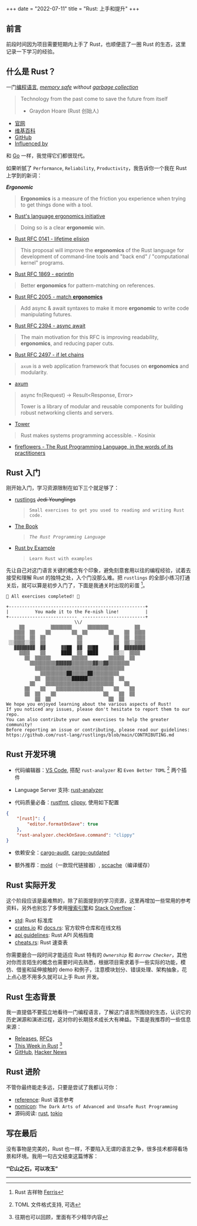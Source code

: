 +++
date = "2022-07-11"
title = "Rust: 上手和提升"
+++

## 前言

前段时间因为项目需要短期内上手了 Rust，也顺便逛了一圈 Rust 的生态，这里记录一下学习的经验。

## 什么是 Rust？

一门[编程语言](https://en.wikipedia.org/wiki/Programming_language), *[memory safe](https://en.wikipedia.org/wiki/Memory_safety) without [garbage collection](https://en.wikipedia.org/wiki/Garbage_collection_(computer_science))*

> Technology from the past come to save the future from itself
> - Graydon Hoare (Rust 创始人)

* [官网](https://www.rust-lang.org)
* [维基百科](https://en.wikipedia.org/wiki/Rust_(programming_language))
* [GitHub](https://github.com/rust-lang/rust)
* [Influenced by](https://doc.rust-lang.org/stable/reference/influences.html)

和 [Go](https://en.wikipedia.org/wiki/Go_(programming_language)) 一样，我觉得它们都很现代。

如果听腻了 `Performance`, `Reliability`, `Productivity`，我告诉你一个我在 Rust 上学到的新词：

***Ergonomic***

> **Ergonomics** is a measure of the friction you experience when trying to get things done with a tool.
- [Rust's language ergonomics initiative](https://blog.rust-lang.org/2017/03/02/lang-ergonomics.html)

> Doing so is a clear **ergonomic** win.
- [Rust RFC 0141 - lifetime elision](https://rust-lang.github.io/rfcs/0141-lifetime-elision.html)

> This proposal will improve the **ergonomics** of the Rust language for development of command-line tools and "back end" / "computational kernel" programs.
- [Rust RFC 1869 - eprintln](https://rust-lang.github.io/rfcs/1869-eprintln.html)

> Better **ergonomics** for pattern-matching on references.
- [Rust RFC 2005 - match **ergonomics**](https://rust-lang.github.io/rfcs/2005-match-ergonomics.html)

> Add async & await syntaxes to make it more **ergonomic** to write code manipulating futures.
- [Rust RFC 2394 - async await](https://rust-lang.github.io/rfcs/2394-async_await.html)

> The main motivation for this RFC is improving readability, **ergonomics**, and reducing paper cuts.
- [Rust RFC 2497 - if let chains](https://rust-lang.github.io/rfcs/2497-if-let-chains.html)

> `axum` is a web application framework that focuses on **ergonomics** and modularity.
- [axum](https://github.com/tokio-rs/axum)

> async fn(Request) -> Result<Response, Error>
>
> Tower is a library of modular and reusable components for building robust networking clients and servers.
- [Tower](https://github.com/tower-rs/tower)

> Rust makes systems programming accessible. - Kosinix
- [fireflowers - The Rust Programming Language, in the words of its practitioners](https://brson.github.io/fireflowers/)

## Rust 入门

刚开始入门，学习资源限制在如下三个就足够了：

* [rustlings](https://github.com/rust-lang/rustlings) ~~Jedi Younglings~~
  > `Small exercises to get you used to reading and writing Rust code.`
* [The Book](https://doc.rust-lang.org/book/index.html)
  > *`The Rust Programming Language`*
* [Rust by Example](https://doc.rust-lang.org/rust-by-example/index.html)
  > `Learn Rust with examples`

先让自己对这门语言关键的概念有个印象，避免刻意套用以往的编程经验，试着去接受和理解 Rust 的独特之处，入个门没那么难。把 `rustlings` 的全部小练习打通关后，就可以算是初步入门了，下面是我通关时出现的彩蛋 [^1]。

```text
🎉 All exercises completed! 🎉

+----------------------------------------------------+
|          You made it to the Fe-nish line!          |
+--------------------------  ------------------------+
                          \\/
     ▒▒          ▒▒▒▒▒▒▒▒      ▒▒▒▒▒▒▒▒          ▒▒
   ▒▒▒▒  ▒▒    ▒▒        ▒▒  ▒▒        ▒▒    ▒▒  ▒▒▒▒
   ▒▒▒▒  ▒▒  ▒▒            ▒▒            ▒▒  ▒▒  ▒▒▒▒
 ░░▒▒▒▒░░▒▒  ▒▒            ▒▒            ▒▒  ▒▒░░▒▒▒▒
   ▓▓▓▓▓▓▓▓  ▓▓      ▓▓██  ▓▓  ▓▓██      ▓▓  ▓▓▓▓▓▓▓▓
     ▒▒▒▒    ▒▒      ████  ▒▒  ████      ▒▒░░  ▒▒▒▒
       ▒▒  ▒▒▒▒▒▒        ▒▒▒▒▒▒        ▒▒▒▒▒▒  ▒▒
         ▒▒▒▒▒▒▒▒▒▒▓▓▓▓▓▓▒▒▒▒▒▒▒▒▓▓▒▒▓▓▒▒▒▒▒▒▒▒
           ▒▒▒▒▒▒▒▒▒▒▒▒▒▒▒▒▒▒▒▒▒▒▒▒▒▒▒▒▒▒▒▒▒▒
             ▒▒▒▒▒▒▒▒▒▒██▒▒▒▒▒▒██▒▒▒▒▒▒▒▒▒▒
           ▒▒  ▒▒▒▒▒▒▒▒▒▒██████▒▒▒▒▒▒▒▒▒▒  ▒▒
         ▒▒    ▒▒▒▒▒▒▒▒▒▒▒▒▒▒▒▒▒▒▒▒▒▒▒▒▒▒    ▒▒
       ▒▒    ▒▒    ▒▒▒▒▒▒▒▒▒▒▒▒▒▒▒▒▒▒    ▒▒    ▒▒
       ▒▒  ▒▒    ▒▒                  ▒▒    ▒▒  ▒▒
           ▒▒  ▒▒                      ▒▒  ▒▒
We hope you enjoyed learning about the various aspects of Rust!
If you noticed any issues, please don't hesitate to report them to our repo.
You can also contribute your own exercises to help the greater community!
Before reporting an issue or contributing, please read our guidelines:
https://github.com/rust-lang/rustlings/blob/main/CONTRIBUTING.md
```

## Rust 开发环境

* 代码编辑器：[VS Code](https://github.com/microsoft/vscode), 搭配 `rust-analyzer` 和 `Even Better TOML` [^2] 两个插件

* Language Server 支持: [rust-analyzer](https://rust-analyzer.github.io)

* 代码质量必备：[rustfmt](https://github.com/rust-lang/rustfmt), [clippy](https://github.com/rust-lang/rust-clippy), 使用如下配置

```json
{
    "[rust]": {
        "editor.formatOnSave": true
    },
    "rust-analyzer.checkOnSave.command": "clippy"
}
```

* 依赖安全：[cargo-audit](https://github.com/RustSec/cargo-audit), [cargo-outdated](https://github.com/kbknapp/cargo-outdated)

* 额外推荐：[mold](https://github.com/rui314/mold)（一款现代链接器）, [sccache](https://github.com/mozilla/sccache)（编译缓存）

## Rust 实际开发

这个阶段应该是最难熬的，除了前面提到的学习资源，这里再增加一些常用的参考资料，另外也别忘了多使用[搜索引擎](https://en.wikipedia.org/wiki/Comparison_of_web_search_engines)和 [Stack Overflow](https://stackoverflow.com)：

* [std](https://doc.rust-lang.org/stable/std/): Rust 标准库
* [crates.io](https://crates.io) 和 [docs.rs](https://docs.rs): 官方软件仓库和在线文档
* [api guidelines](https://rust-lang.github.io/api-guidelines/): Rust API 风格指南
* [cheats.rs](https://cheats.rs): Rust 速查表

你需要磨合一段时间才能适应 Rust 特有的 *`Ownership`* 和 *`Borrow Checker`*，其他对你而言陌生的概念也需要时间去熟悉，根据项目需求着手一些实际的功能，模仿、借鉴和延伸接触的 demo 和例子，注意模块划分、错误处理、架构抽象，花上点心思不用多久就可以上手 Rust 开发。

## Rust 生态背景

我一直提倡不要孤立地看待一门编程语言，了解这门语言所围绕的生态，认识它的历史渊源和演进过程，这对你的长期技术成长大有裨益。下面是我推荐的一些信息来源：

* [Releases](https://github.com/rust-lang/rust/blob/master/RELEASES.md), [RFCs](https://rust-lang.github.io/rfcs/)
* [This Week in Rust](https://this-week-in-rust.org) [^3]
* [GitHub](https://github.com), [Hacker News](https://news.ycombinator.com)

## Rust 进阶

不管你最终能走多远，只要是尝试了我都认可你：

* [reference](https://doc.rust-lang.org/stable/reference/): Rust 语言参考
* [nomicon](https://doc.rust-lang.org/stable/nomicon/): `The Dark Arts of Advanced and Unsafe Rust Programming`
* 源码阅读: [rust](https://github.com/rust-lang/rust), [tokio](https://github.com/tokio-rs/tokio)

## 写在最后

没有事物是完美的，Rust 也一样，不要陷入无谓的语言之争，很多技术都得看场景和环境。我用一句古文结束这篇博客：

**“它山之石，可以攻玉”**

---

[^1]: Rust 吉祥物 [Ferris](https://rustacean.net)

[^2]: TOML 文件格式支持, 可选

[^3]: 往期也可以回顾，里面有不少精华内容
